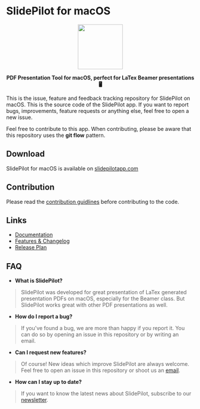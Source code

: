 # SlidePilot for macOS

<p align="center">
  <img width=120 src="https://slidepilotapp.com/img/appicon.svg"/>
</p>
<p align="center">
  <strong>PDF Presentation Tool for macOS, perfect for LaTex Beamer presentations 🖥</strong>
</p>

This is the issue, feature and feedback tracking repository for SlidePilot on macOS. 
This is the source code of the SlidePilot app. If you want to report bugs, improvements, feature requests or anything else, feel free to open a new issue.

Feel free to contribute to this app. When contributing, please be aware that this repository uses the **git flow** pattern.

## Download
SlidePilot for macOS is available on [slidepilotapp.com](https://www.slidepilotapp.com/?utm_source=GitHub&utm_medium=Social&utm_campaign=Static)

## Contribution
Please read the [contribution guidlines](CONTRIBUTING.md) before contributing to the code.

## Links
- [Documentation](https://slidepilot.gitbook.io/slidepilot/)
- [Features & Changelog](https://slidepilot.gitbook.io/slidepilot/changelog)
- [Release Plan](https://slidepilot.gitbook.io/slidepilot/release-plan)

## FAQ

* **What is SlidePilot?**
> SlidePilot was developed for great presentation of LaTex generated presentation PDFs on macOS, especially for the Beamer class. But SlidePilot works great with other PDF presentations as well.

* **How do I report a bug?**
> If you've found a bug, we are more than happy if you report it.
> You can do so by opening an issue in this repository or by writing an email.

* **Can I request new features?**
> Of course! New ideas which improve SlidePilot are always welcome. Feel free to open an issue in this repository or shoot us an [email](mailto:SlidePilot<info@slidepilotapp.com>).

* **How can I stay up to date?**
> If you want to know the latest news about SlidePilot, subscribe to our [newsletter](https://slidepilotapp.us8.list-manage.com/subscribe/post?u=b76c3249644cb91c7a2e50596&id=049e8f25ef).
